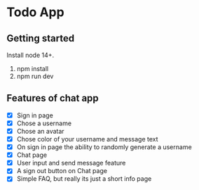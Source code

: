 # Todo App

## Getting started

Install node 14+.

1. npm install
2. npm run dev

## Features of chat app

- [x] Sign in page
- [x] Chose a username
- [x] Chose an avatar
- [x] Chose color of your username and message text
- [x] On sign in page the ability to randomly generate a username
- [x] Chat page
- [x] User input and send message feature
- [x] A sign out button on Chat page
- [x] Simple FAQ, but really its just a short info page